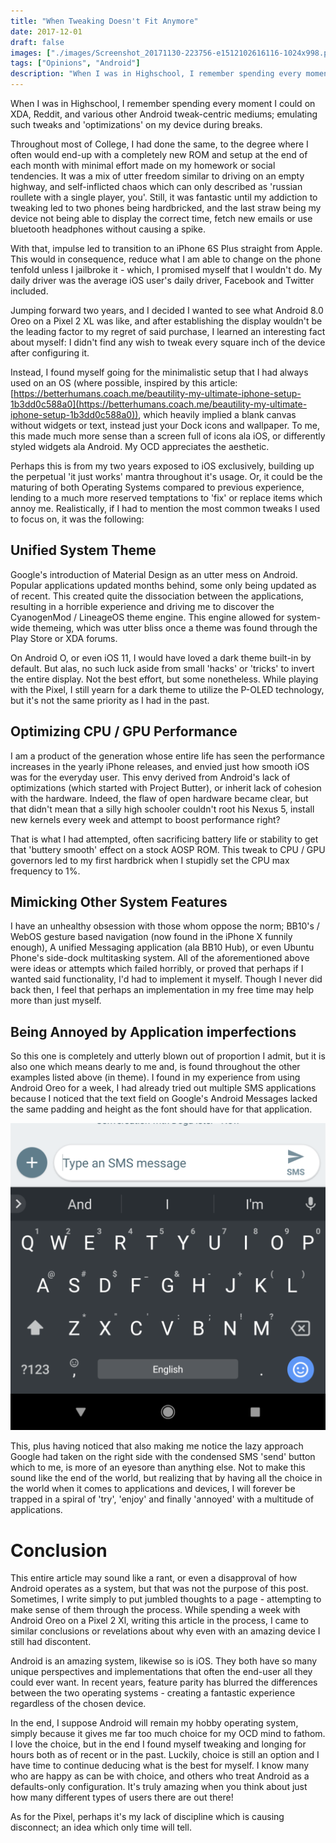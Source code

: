 ```yaml
---
title: "When Tweaking Doesn't Fit Anymore"
date: 2017-12-01
draft: false
images: ["./images/Screenshot_20171130-223756-e1512102616116-1024x998.png"]
tags: ["Opinions", "Android"]
description: "When I was in Highschool, I remember spending every moment I could on XDA, Reddit, and various other Android tweak-centric mediums; emulating such tweaks and 'optimizations' on my device during breaks."
---
```


When I was in Highschool, I remember spending every moment I could on XDA, Reddit, and various other Android tweak-centric mediums; emulating such tweaks and 'optimizations' on my device during breaks.

Throughout most of College, I had done the same, to the degree where I often would end-up with a completely new ROM and setup at the end of each month with minimal effort made on my homework or social tendencies. It was a mix of utter freedom similar to driving on an empty highway, and self-inflicted chaos which can only described as 'russian roullete with a single player, you'. Still, it was fantastic until my addiction to tweaking led to two phones being hardbricked, and the last straw being my device not being able to display the correct time, fetch new emails or use bluetooth headphones without causing a spike.

With that, impulse led to transition to an iPhone 6S Plus straight from Apple. This would in consequence, reduce what I am able to change on the phone tenfold unless I jailbroke it - which, I promised myself that I wouldn't do. My daily driver was the average iOS user's daily driver, Facebook and Twitter included.

Jumping forward two years, and I decided I wanted to see what Android 8.0 Oreo on a Pixel 2 XL was like, and after establishing the display wouldn't be the leading factor to my regret of said purchase, I learned an interesting fact about myself: I didn't find any wish to tweak every square inch of the device after configuring it.

Instead, I found myself going for the minimalistic setup that I had always used on an OS (where possible, inspired by this article:[https://betterhumans.coach.me/beautility-my-ultimate-iphone-setup-1b3dd0c588a0](https://betterhumans.coach.me/beautility-my-ultimate-iphone-setup-1b3dd0c588a0)), which heavily implied a blank canvas without widgets or text, instead just your Dock icons and wallpaper. To me, this made much more sense than a screen full of icons ala iOS, or differently styled widgets ala Android. My OCD appreciates the aesthetic.

Perhaps this is from my two years exposed to iOS exclusively, building up the perpetual 'it just works' mantra throughout it's usage. Or, it could be the maturing of both Operating Systems compared to previous experience, lending to a much more reserved temptations to 'fix' or replace items which annoy me. Realistically, if I had to mention the most common tweaks I used to focus on, it was the following:

## Unified System Theme

Google's introduction of Material Design as an utter mess on Android. Popular applications updated months behind, some only being updated as of recent. This created quite the dissociation between the applications, resulting in a horrible experience and driving me to discover the CyanogenMod / LineageOS theme engine. This engine allowed for system-wide themeing, which was utter bliss once a theme was found through the Play Store or XDA forums.

On Android O, or even iOS 11, I would have loved a dark theme built-in by default. But alas, no such luck aside from small 'hacks' or 'tricks' to invert the entire display. Not the best effort, but some nonetheless. While playing with the Pixel, I still yearn for a dark theme to utilize the P-OLED technology, but it's not the same priority as I had in the past.

## Optimizing CPU / GPU Performance

I am a product of the generation whose entire life has seen the performance increases in the yearly iPhone releases, and envied just how smooth iOS was for the everyday user. This envy derived from Android's lack of optimizations (which started with Project Butter), or inherit lack of cohesion with the hardware. Indeed, the flaw of open hardware became clear, but that didn't mean that a silly high schooler couldn't root his Nexus 5, install new kernels every week and attempt to boost performance right?

That is what I had attempted, often sacrificing battery life or stability to get that 'buttery smooth' effect on a stock AOSP ROM. This tweak to CPU / GPU governors led to my first hardbrick when I stupidly set the CPU max frequency to 1%.

## Mimicking Other System Features

I have an unhealthy obsession with those whom oppose the norm; BB10's / WebOS gesture based navigation (now found in the iPhone X funnily enough), A unified Messaging application (ala BB10 Hub), or even Ubuntu Phone's side-dock multitasking system. All of the aforementioned above were ideas or attempts which failed horribly, or proved that perhaps if I wanted said functionality, I'd had to implement it myself. Though I never did back then, I feel that perhaps an implementation in my free time may help more than just myself.

## Being Annoyed by Application imperfections

So this one is completely and utterly blown out of proportion I admit, but it is also one which means dearly to me and, is found throughout the other examples listed above (in theme). I found in my experience from using Android Oreo for a week, I had already tried out multiple SMS applications because I noticed that the text field on Google's Android Messages lacked the same padding and height as the font should have for that application.

[![](./images/Screenshot_20171130-223756-e1512102616116-1024x998.png)](http://raygervais.ca/wp-content/uploads/2017/11/Screenshot_20171130-223756-e1512102616116.png)

This, plus having noticed that also making me notice the lazy approach Google had taken on the right side with the condensed SMS 'send' button which to me, is more of an eyesore than anything else. Not to make this sound like the end of the world, but realizing that by having all the choice in the world when it comes to applications and devices, I will forever be trapped in a spiral of 'try', 'enjoy' and finally 'annoyed' with a multitude of applications.

# Conclusion

This entire article may sound like a rant, or even a disapproval of how Android operates as a system, but that was not the purpose of this post. Sometimes, I write simply to put jumbled thoughts to a page - attempting to make sense of them through the process. While spending a week with Android Oreo on a Pixel 2 Xl, writing this article in the process, I came to similar conclusions or revelations about why even with an amazing device I still had discontent.

Android is an amazing system, likewise so is iOS. They both have so many unique perspectives and implementations that often the end-user all they could ever want. In recent years, feature parity has blurred the differences between the two operating systems - creating a fantastic experience regardless of the chosen device.

In the end, I suppose Android will remain my hobby operating system, simply because it gives me far too much choice for my OCD mind to fathom. I love the choice, but in the end I found myself tweaking and longing for hours both as of recent or in the past. Luckily, choice is still an option and I have time to continue deducing what is the best for myself. I know many who are happy as can be with choice, and others who treat Android as a defaults-only configuration. It's truly amazing when you think about just how many different types of users there are out there!

As for the Pixel, perhaps it's my lack of discipline which is causing disconnect; an idea which only time will tell.
